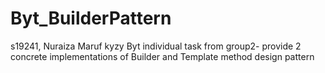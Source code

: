 # Byt_BuilderPattern
s19241, Nuraiza Maruf kyzy Byt individual task from group2- provide 2 concrete implementations of Builder and Template method design pattern
